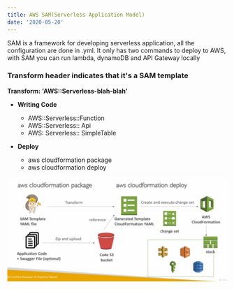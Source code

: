```yaml
---
title: AWS SAM(Serverless Application Model)
date: '2020-05-20'
---
```


SAM is a framework for developing serverless application, all the configuration are done in .yml. It only has two commands to deploy to AWS, with SAM you can run lambda, dynamoDB and API Gateway locally

### Transform header indicates that it's a SAM template

**Transform: 'AWS::Serverless-blah-blah'**

- **Writing Code**

  - AWS::Serverless::Function
  - AWS::Serverless:: Api
  - AWS: Serverless:: SimpleTable

- **Deploy**
  - aws cloudformation package
  - aws cloudformation deploy

![diagram](./sam.jpg)
